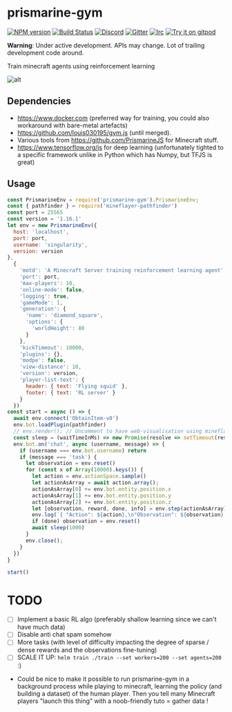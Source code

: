 # prismarine-gym
[![NPM version](https://img.shields.io/npm/v/prismarine-gym.svg)](http://npmjs.com/package/prismarine-gym)
[![Build Status](https://github.com/louis039195/prismarine-gym/workflows/CI/badge.svg)](https://github.com/louis039195/prismarine-gym/actions?query=workflow%3A%22CI%22)
[![Discord](https://img.shields.io/badge/chat-on%20discord-brightgreen.svg)](https://discord.gg/GsEFRM8)
[![Gitter](https://img.shields.io/badge/chat-on%20gitter-brightgreen.svg)](https://gitter.im/PrismarineJS/general)
[![Irc](https://img.shields.io/badge/chat-on%20irc-brightgreen.svg)](https://irc.gitter.im/)
[![Try it on gitpod](https://img.shields.io/badge/try-on%20gitpod-brightgreen.svg)](https://gitpod.io/#https://github.com/louis039195/prismarine-gym)

__Warning__: Under active development. APIs may change. Lot of trailing development code around.

Train minecraft agents using reinforcement learning

![alt](docs/treeChop.gif)

## Dependencies

- <https://www.docker.com> (preferred way for training, you could also workaround with bare-metal artefacts)
- <https://github.com/louis030195/gym.js> (until merged).
- Various tools from <https://github.com/PrismarineJS> for Minecraft stuff.
- <https://www.tensorflow.org/js> for deep learning (unfortunately tighted to a specific framework unlike in Python which has Numpy, but TFJS is great)

## Usage

```js
const PrismarineEnv = require('prismarine-gym').PrismarineEnv;
const { pathfinder } = require('mineflayer-pathfinder')
const port = 25565
const version = '1.16.1'
let env = new PrismarineEnv({
  host: 'localhost',
  port: port,
  username: 'singularity',
  version: version
},
  {
    'motd': 'A Minecraft Server training reinforcement learning agent',
    'port': port,
    'max-players': 10,
    'online-mode': false,
    'logging': true,
    'gameMode': 1,
    'generation': {
      'name': 'diamond_square',
      'options': {
        'worldHeight': 80
      }
    },
    'kickTimeout': 10000,
    'plugins': {},
    'modpe': false,
    'view-distance': 10,
    'version': version,
    'player-list-text': {
      header: { text: 'Flying squid' },
      footer: { text: 'RL server' }
    }
  })
const start = async () => {
  await env.connect('ObtainItem-v0')
  env.bot.loadPlugin(pathfinder)
  // env.render(); // Uncomment to have web-visualisation using mineflayer-viewer
  const sleep = (waitTimeInMs) => new Promise(resolve => setTimeout(resolve, waitTimeInMs))
  env.bot.on('chat', async (username, message) => {
    if (username === env.bot.username) return
    if (message === 'task') {
      let observation = env.reset()
      for (const x of Array(10000).keys()) {
        let action = env.actionSpace.sample()
        let actionAsArray = await action.array();
        actionAsArray[0] += env.bot.entity.position.x
        actionAsArray[1] += env.bot.entity.position.y
        actionAsArray[2] += env.bot.entity.position.z
        let [observation, reward, done, info] = env.step(actionAsArray)
        env.log(`{ "Action": ${action},\n"Observation": ${observation},\n"Reward": ${reward},\n"Done": ${done},\n"Info": ${info}}\n`, true)
        if (done) observation = env.reset()
        await sleep(1000)
      }
      env.close();
    }
  })
}

start()

```

# TODO

- [ ] Implement a basic RL algo (preferably shallow learning since we can't have much data)
- [ ] Disable anti chat spam somehow
- [ ] More tasks (with level of difficulty impacting the degree of sparse / dense rewards and the observations fine-tuning)
- [ ] SCALE IT UP: `helm train ./train --set workers=200 --set agents=200` :)
- Could be nice to make it possible to run prismarine-gym in a background process while playing to minecraft, learning the policy (and building a dataset) of the human player. Then you tell many Minecraft players "launch this thing" with a noob-friendly tuto = gather data !
